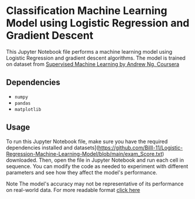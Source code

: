 # Classification  Machine Learning Model using Logistic Regression and Gradient Descent
This Jupyter Notebook file performs a machine learning model using Logistic Regression and gradient descent algorithms. The model is trained on dataset from [Supervised Machine Learning by Andrew Ng, Coursera](https://www.coursera.org/learn/machine-learning)

## Dependencies
- `numpy`
- `pandas`
- `matplotlib`

## Usage
To run this Jupyter Notebook file, make sure you have the required dependencies installed and datasets](https://github.com/Billl-11/Logistic-Regression-Machine-Learning-Model/blob/main/exam_Score.txt) downloaded. Then, open the file in Jupyter Notebook and run each cell in sequence. You can modify the code as needed to experiment with different parameters and see how they affect the model's performance.

Note
The model's accuracy may not be representative of its performance on real-world data.
For more readable format [click here](https://github.com/Billl-11/Linear-Regression-Machine-Learning-Model/blob/main/Linear%20Regression%20Model_Single%20feature.pdf)
